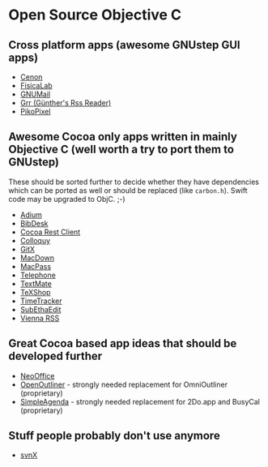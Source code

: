 # Open Source Objective C

## Cross platform apps (awesome GNUstep GUI apps)

- [Cenon](http://www.cenon.info/)
- [FisicaLab](https://www.gnu.org/software/fisicalab/)
- [GNUMail](http://www.nongnu.org/gnustep-nonfsf/gnumail/index.html)
- [Grr (Günther's Rss Reader)](http://www.nongnu.org/gap/grr/index.html)
- [PikoPixel](http://twilightedge.com/mac/pikopixel/)


## Awesome Cocoa only apps written in mainly Objective C (well worth a try to port them to GNUstep)

These should be sorted further to decide whether they have dependencies which can be ported as well or should be replaced (like `carbon.h`). Swift code may be upgraded to ObjC. ;-)

- [Adium](https://github.com/adium/adium)
- [BibDesk](https://bibdesk.sourceforge.io/)
- [Cocoa Rest Client](https://github.com/mmattozzi/cocoa-rest-client)
- [Colloquy](https://github.com/colloquy/colloquy)
- [GitX](https://github.com/rowanj/gitx)
- [MacDown](https://github.com/MacDownApp/macdown)
- [MacPass](https://github.com/MacPass/MacPass)
- [Telephone](https://github.com/64characters/Telephone)
- [TextMate](https://github.com/textmate/textmate)
- [TeXShop](https://pages.uoregon.edu/koch/texshop/)
- [TimeTracker](https://github.com/Letterus/app-time-tracker)
- [SubEthaEdit](https://github.com/subethaedit/SubEthaEdit)
- [Vienna RSS](https://github.com/ViennaRSS/vienna-rss)


## Great Cocoa based app ideas that should be developed further

- [NeoOffice](https://github.com/neooffice/NeoOffice)
- [OpenOutliner](https://github.com/davidchisnall/OpenOutliner) - strongly needed replacement for OmniOutliner (proprietary)
- [SimpleAgenda](https://github.com/poroussel/simpleagenda) - strongly needed replacement for 2Do.app and BusyCal (proprietary)


## Stuff people probably don't use anymore

- [svnX](https://github.com/grimmer0125/svnX)

